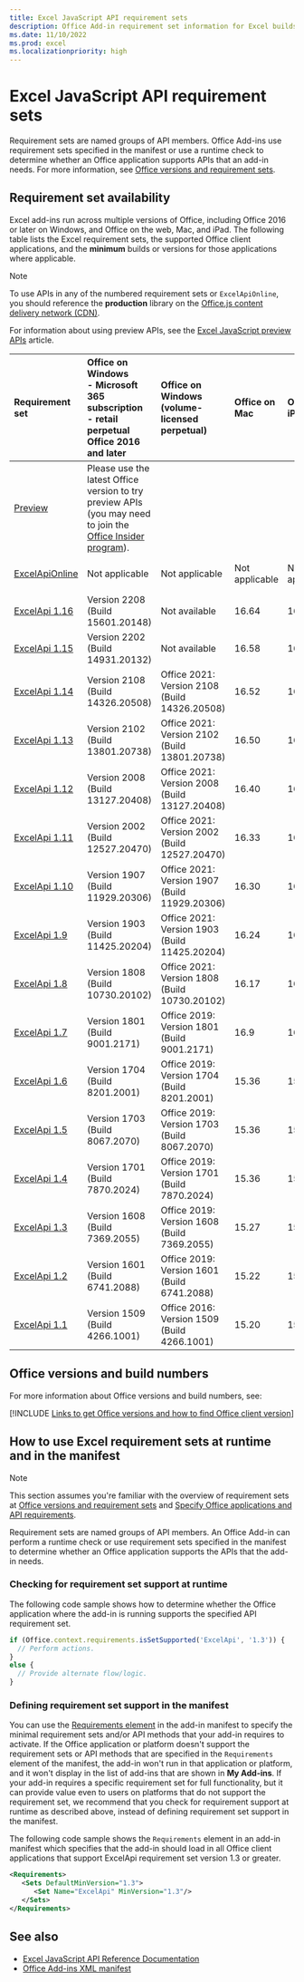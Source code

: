 ```yaml
---
title: Excel JavaScript API requirement sets
description: Office Add-in requirement set information for Excel builds.
ms.date: 11/10/2022
ms.prod: excel
ms.localizationpriority: high
---
```


# Excel JavaScript API requirement sets

Requirement sets are named groups of API members. Office Add-ins use requirement sets specified in the manifest or use a runtime check to determine whether an Office application supports APIs that an add-in needs. For more information, see [Office versions and requirement sets](/office/dev/add-ins/develop/office-versions-and-requirement-sets).

## Requirement set availability

Excel add-ins run across multiple versions of Office, including Office 2016 or later on Windows, and Office on the web, Mac, and iPad. The following table lists the Excel requirement sets, the supported Office client applications, and the **minimum** builds or versions for those applications where applicable.

> [!NOTE]
> To use APIs in any of the numbered requirement sets or `ExcelApiOnline`, you should reference the **production** library on the [Office.js content delivery network (CDN)](https://appsforoffice.microsoft.com/lib/1/hosted/office.js).
>
> For information about using preview APIs, see the [Excel JavaScript preview APIs](excel-preview-apis.md) article.

| Requirement set | Office on Windows<br>- Microsoft 365 subscription<br>- retail perpetual Office 2016 and later | Office on Windows<br>(volume-licensed perpetual) | Office on Mac | Office on iPad | Office on the web |
|:-----|:-----|:-----|:-----|:-----|:-----|
| [Preview](excel-preview-apis.md)  | Please use the latest Office version to try preview APIs (you may need to join the [Office Insider program](https://insider.office.com)). |
| [ExcelApiOnline](excel-api-online-requirement-set.md) | Not applicable | Not applicable | Not applicable | Not applicable | Latest (see [requirement set page](excel-api-online-requirement-set.md)) |
| [ExcelApi 1.16](excel-api-1-16-requirement-set.md) | Version 2208 (Build 15601.20148) | Not available | 16.64 | 16.66 | Supported |
| [ExcelApi 1.15](excel-api-1-15-requirement-set.md) | Version 2202 (Build 14931.20132) | Not available | 16.58 | 16.59 | Supported |
| [ExcelApi 1.14](excel-api-1-14-requirement-set.md) | Version 2108 (Build 14326.20508) | Office 2021: Version 2108 (Build 14326.20508) | 16.52 | 16.53 | Supported |
| [ExcelApi 1.13](excel-api-1-13-requirement-set.md) | Version 2102 (Build 13801.20738) | Office 2021: Version 2102 (Build 13801.20738) | 16.50 | 16.50 | Supported |
| [ExcelApi 1.12](excel-api-1-12-requirement-set.md) | Version 2008 (Build 13127.20408) | Office 2021: Version 2008 (Build 13127.20408) | 16.40 | 16.40 | Supported |
| [ExcelApi 1.11](excel-api-1-11-requirement-set.md) | Version 2002 (Build 12527.20470) | Office 2021: Version 2002 (Build 12527.20470) | 16.33 | 16.35 | Supported |
| [ExcelApi 1.10](excel-api-1-10-requirement-set.md) | Version 1907 (Build 11929.20306) | Office 2021: Version 1907 (Build 11929.20306) | 16.30 | 16.0 | Supported |
| [ExcelApi 1.9](excel-api-1-9-requirement-set.md) | Version 1903 (Build 11425.20204) | Office 2021: Version 1903 (Build 11425.20204) | 16.24 | 16.0 | Supported |
| [ExcelApi 1.8](excel-api-1-8-requirement-set.md) | Version 1808 (Build 10730.20102) | Office 2021: Version 1808 (Build 10730.20102) | 16.17 | 16.0 | Supported |
| [ExcelApi 1.7](excel-api-1-7-requirement-set.md) | Version 1801 (Build 9001.2171) | Office 2019: Version 1801 (Build 9001.2171) | 16.9  | 16.0  | Supported |
| [ExcelApi 1.6](excel-api-1-6-requirement-set.md) | Version 1704 (Build 8201.2001) | Office 2019: Version 1704 (Build 8201.2001) | 15.36  | 15.0 | Supported |
| [ExcelApi 1.5](excel-api-1-5-requirement-set.md) | Version 1703 (Build 8067.2070) | Office 2019: Version 1703 (Build 8067.2070) | 15.36  | 15.0 | Supported |
| [ExcelApi 1.4](excel-api-1-4-requirement-set.md) | Version 1701 (Build 7870.2024) | Office 2019: Version 1701 (Build 7870.2024) | 15.36  | 15.0 | Supported |
| [ExcelApi 1.3](excel-api-1-3-requirement-set.md) | Version 1608 (Build 7369.2055) | Office 2019: Version 1608 (Build 7369.2055) | 15.27 | 15.0 | Supported |
| [ExcelApi 1.2](excel-api-1-2-requirement-set.md) | Version 1601 (Build 6741.2088) | Office 2019: Version 1601 (Build 6741.2088) | 15.22 | 15.0 | Supported |
| [ExcelApi 1.1](excel-api-1-1-requirement-set.md) | Version 1509 (Build 4266.1001) | Office 2016: Version 1509 (Build 4266.1001) | 15.20 | 15.0 | Supported |

## Office versions and build numbers

For more information about Office versions and build numbers, see:

[!INCLUDE [Links to get Office versions and how to find Office client version](../../includes/links-get-office-versions-builds.md)]

## How to use Excel requirement sets at runtime and in the manifest

> [!NOTE]
> This section assumes you're familiar with the overview of requirement sets at [Office versions and requirement sets](/office/dev/add-ins/develop/office-versions-and-requirement-sets) and [Specify Office applications and API requirements](/office/dev/add-ins/develop/specify-office-hosts-and-api-requirements).

Requirement sets are named groups of API members. An Office Add-in can perform a runtime check or use requirement sets specified in the manifest to determine whether an Office application supports the APIs that the add-in needs.

### Checking for requirement set support at runtime

The following code sample shows how to determine whether the Office application where the add-in is running supports the specified API requirement set.

```js
if (Office.context.requirements.isSetSupported('ExcelApi', '1.3')) {
  // Perform actions.
}
else {
  // Provide alternate flow/logic.
}
```

### Defining requirement set support in the manifest

You can use the [Requirements element](/javascript/api/manifest/requirements) in the add-in manifest to specify the minimal requirement sets and/or API methods that your add-in requires to activate. If the Office application or platform doesn't support the requirement sets or API methods that are specified in the `Requirements` element of the manifest, the add-in won't run in that application or platform, and it won't display in the list of add-ins that are shown in **My Add-ins**. If your add-in requires a specific requirement set for full functionality, but it can provide value even to users on platforms that do not support the requirement set, we recommend that you check for requirement support at runtime as described above, instead of defining requirement set support in the manifest.

The following code sample shows the `Requirements` element in an add-in manifest which specifies that the add-in should load in all Office client applications that support ExcelApi requirement set version 1.3 or greater.

```xml
<Requirements>
   <Sets DefaultMinVersion="1.3">
      <Set Name="ExcelApi" MinVersion="1.3"/>
   </Sets>
</Requirements>
```

## See also

- [Excel JavaScript API Reference Documentation](/javascript/api/excel)
- [Office Add-ins XML manifest](/office/dev/add-ins/develop/add-in-manifests)
